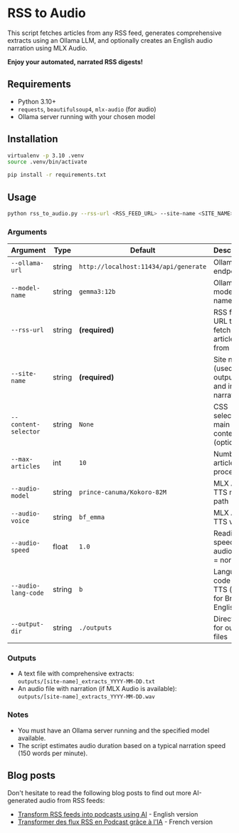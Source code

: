 # RSS to Audio

This script fetches articles from any RSS feed, generates comprehensive extracts using an Ollama LLM, and optionally creates an English audio narration using MLX Audio.

**Enjoy your automated, narrated RSS digests!**

## Requirements

- Python 3.10+
- `requests`, `beautifulsoup4`, `mlx-audio` (for audio)
- Ollama server running with your chosen model

## Installation

```bash
virtualenv -p 3.10 .venv
source .venv/bin/activate

pip install -r requirements.txt
```

## Usage

```bash
python rss_to_audio.py --rss-url <RSS_FEED_URL> --site-name <SITE_NAME> [options]
```

### Arguments

| Argument             | Type    | Default                               | Description                                                        |
|----------------------|---------|---------------------------------------|--------------------------------------------------------------------|
| `--ollama-url`       | string  | `http://localhost:11434/api/generate` | Ollama API endpoint                                                |
| `--model-name`       | string  | `gemma3:12b`                          | Ollama model name                                                  |
| `--rss-url`          | string  | **(required)**                        | RSS feed URL to fetch articles from                                |
| `--site-name`        | string  | **(required)**                        | Site name (used in output files and intro narration)               |
| `--content-selector` | string  | `None`                                | CSS selector for main article content (optional)                   |
| `--max-articles`     | int     | `10`                                  | Number of articles to process                                      |
| `--audio-model`      | string  | `prince-canuma/Kokoro-82M`            | MLX Audio TTS model path                                           |
| `--audio-voice`      | string  | `bf_emma`                             | MLX Audio TTS voice                                                |
| `--audio-speed`      | float   | `1.0`                                 | Reading speed for audio (1.0 = normal)                             |
| `--audio-lang-code`  | string  | `b`                                   | Language code for TTS (e.g., `b` for British English)              |
| `--output-dir`       | string  | `./outputs`                           | Directory for output files                                         |

### Outputs

- A text file with comprehensive extracts:  
  `outputs/[site-name]_extracts_YYYY-MM-DD.txt`
- An audio file with narration (if MLX Audio is available):  
  `outputs/[site-name]_extracts_YYYY-MM-DD.wav`

### Notes

- You must have an Ollama server running and the specified model available.
- The script estimates audio duration based on a typical narration speed (150 words per minute).

## Blog posts

Don't hesitate to read the following blog posts to find out more AI-generated audio from RSS feeds:

* [Transform RSS feeds into podcasts using AI](https://blog.filador.ch/en/posts/transform-rss-feeds-into-podcasts-using-ai) - English version
* [Transformer des flux RSS en Podcast grâce à l'IA](https://blog.filador.ch/posts/transformer-des-flux-rss-en-podcast-grace-a-l-ia) - French version

